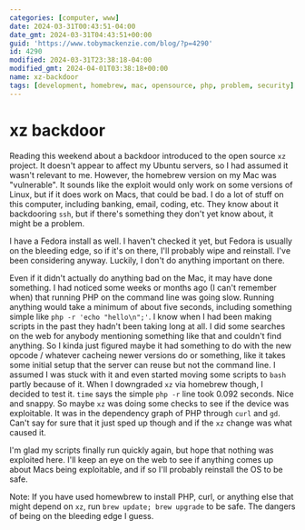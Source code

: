 ```yaml
---
categories: [computer, www]
date: 2024-03-31T00:43:51-04:00
date_gmt: 2024-03-31T04:43:51+00:00
guid: 'https://www.tobymackenzie.com/blog/?p=4290'
id: 4290
modified: 2024-03-31T23:38:18-04:00
modified_gmt: 2024-04-01T03:38:18+00:00
name: xz-backdoor
tags: [development, homebrew, mac, opensource, php, problem, security]
---
```


xz backdoor
===========

Reading this weekend about a backdoor introduced to the open source `xz` project.  It doesn't appear to affect my Ubuntu servers, so I had assumed it wasn't relevant to me.  However, the homebrew version on my Mac was "vulnerable".  It sounds like the exploit would only work on some versions of Linux, but if it does work on Macs, that could be bad.  I do a lot of stuff on this computer, including banking, email, coding, etc.  They know about it backdooring `ssh`, but if there's something they don't yet know about, it might be a problem.

I have a Fedora install as well.  I haven't checked it yet, but Fedora is usually on the bleeding edge, so if it's on there, I'll probably wipe and reinstall.  I've been considering anyway.  Luckily, I don't do anything important on there.

Even if it didn't actually do anything bad on the Mac, it may have done something.  I had noticed some weeks or months ago (I can't remember when) that running PHP on the command line was going slow.  Running anything would take a minimum of about five seconds, including something simple like `php -r 'echo "hello\n";'`.  I know when I had been making scripts in the past they hadn't been taking long at all.  I did some searches on the web for anybody mentioning something like that and couldn't find anything.  So I kinda just figured maybe it had something to do with the new opcode / whatever cacheing newer versions do or something, like it takes some initial setup that the server can reuse but not the command line.  I assumed I was stuck with it and even started moving some scripts to `bash` partly because of it.  When I downgraded `xz` via homebrew though, I decided to test it.  `time` says the simple `php -r` line took 0.092 seconds.  Nice and snappy.  So maybe `xz` was doing some checks to see if the device was exploitable.  It was in the dependency graph of PHP through `curl` and `gd`.  Can't say for sure that it just sped up though and if the `xz` change was what caused it.

I'm glad my scripts finally run quickly again, but hope that nothing was exploited here.  I'll keep an eye on the web to see if anything comes up about Macs being exploitable, and if so I'll probably reinstall the OS to be safe.

Note: If you have used homewbrew to install PHP, curl, or anything else that might depend on `xz`, run `brew update; brew upgrade` to be safe.  The dangers of being on the bleeding edge I guess.
